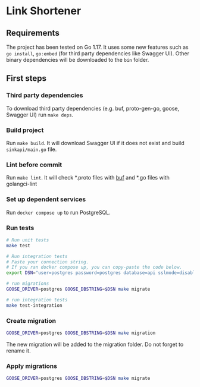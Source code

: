 # Link Shortener

## Requirements

The project has been tested on Go 1.17. It uses some new features such as `go install`, `go:embed` (for third party
dependencies like Swagger UI). Other binary dependencies will be downloaded to the `bin` folder.

## First steps

### Third party dependencies

To download third party dependencies (e.g. buf, proto-gen-go, goose, Swagger UI) run `make deps`.

### Build project

Run `make build`. It will download Swagger UI if it does not exist and build `sinkapi/main.go` file.

### Lint before commit

Run `make lint`. It will check *.proto files with [buf](https://buf.build/) and *.go files with golangci-lint

### Set up dependent services

Run `docker compose up` to run PostgreSQL.

### Run tests

```bash
# Run unit tests
make test

# Run integration tests
# Paste your connection string. 
# If you ran docker compose up, you can copy-paste the code below.
export DSN="user=postgres password=postgres database=api sslmode=disable" 

# run migrations
GOOSE_DRIVER=postgres GOOSE_DBSTRING=$DSN make migrate

# run integration tests
make test-integration
``` 

### Create migration

```bash
GOOSE_DRIVER=postgres GOOSE_DBSTRING=$DSN make migration
```

The new migration will be added to the migration folder. Do not forget to rename it.

### Apply migrations

```bash
GOOSE_DRIVER=postgres GOOSE_DBSTRING=$DSN make migrate
```
